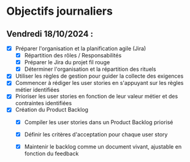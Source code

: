 # Objectifs journaliers

##  Vendredi 18/10/2024 :


- [x] Préparer l'organisation et la planification agile (Jira)
  - [x] Répartition des rôles / Responsabilités
  - [x] Préparer le Jira du projet fil rouge
  - [x] Déterminer l'organisation et la répartition des rituels
- [x] Utiliser les règles de gestion pour guider la collecte des exigences
- [x] Commencer à rédiger les user stories en s'appuyant sur les règles métier identifiées
- [x] Prioriser les user stories en fonction de leur valeur métier et des contraintes identifiées
- [x] Création du Product Backlog
    - [x] Compiler les user stories dans un Product Backlog priorisé
    - [x] Définir les critères d'acceptation pour chaque user story
    - [x] Maintenir le backlog comme un document vivant, ajustable en fonction du feedback


